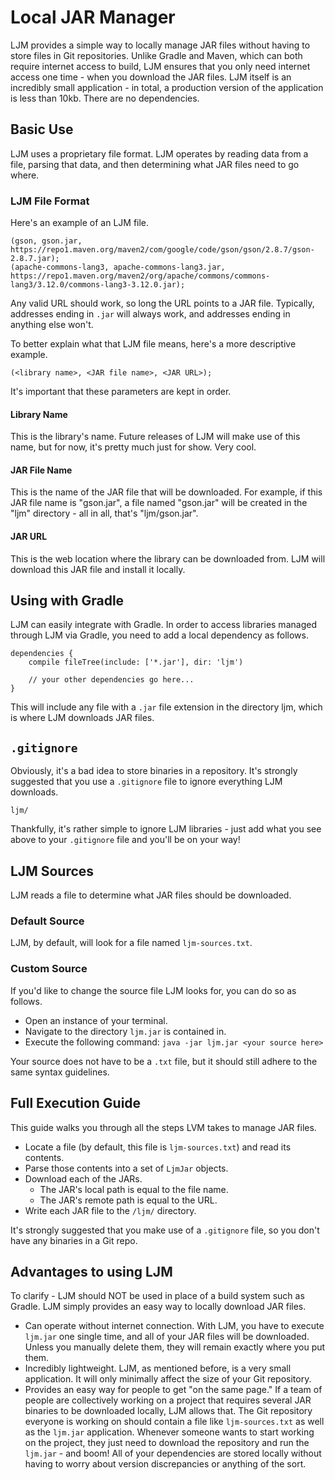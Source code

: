 # Local JAR Manager
LJM provides a simple way to locally manage JAR files without having to store files in Git repositories. Unlike
Gradle and Maven, which can both require internet access to build, LJM ensures that you only need internet access
one time - when you download the JAR files. LJM itself is an incredibly small application - in total, a production
version of the application is less than 10kb. There are no dependencies.

## Basic Use
LJM uses a proprietary file format. LJM operates by reading data from a file, parsing that data, and then determining
what JAR files need to go where. 

### LJM File Format
Here's an example of an LJM file.
```
(gson, gson.jar, https://repo1.maven.org/maven2/com/google/code/gson/gson/2.8.7/gson-2.8.7.jar);
(apache-commons-lang3, apache-commons-lang3.jar, https://repo1.maven.org/maven2/org/apache/commons/commons-lang3/3.12.0/commons-lang3-3.12.0.jar);
```
Any valid URL should work, so long the URL points to a JAR file. Typically, addresses ending in `.jar` will always
work, and addresses ending in anything else won't.

To better explain what that LJM file means, here's a more descriptive example.
```
(<library name>, <JAR file name>, <JAR URL>);
```
It's important that these parameters are kept in order.

#### Library Name
This is the library's name. Future releases of LJM will make use of this name, but for now, it's pretty much just for
show. Very cool.

#### JAR File Name
This is the name of the JAR file that will be downloaded. For example, if this JAR file name is "gson.jar", a file
named "gson.jar" will be created in the "ljm" directory - all in all, that's "ljm/gson.jar".

#### JAR URL
This is the web location where the library can be downloaded from. LJM will download this JAR file and install it
locally.

## Using with Gradle
LJM can easily integrate with Gradle. In order to access libraries managed through LJM via Gradle, you need to add
a local dependency as follows.
```
dependencies {
    compile fileTree(include: ['*.jar'], dir: 'ljm')
    
    // your other dependencies go here...
}
```
This will include any file with a `.jar` file extension in the directory ljm, which is where LJM downloads JAR files.

## `.gitignore`
Obviously, it's a bad idea to store binaries in a repository. It's strongly suggested that you use a `.gitignore`
file to ignore everything LJM downloads.
```
ljm/
```
Thankfully, it's rather simple to ignore LJM libraries - just add what you see above to your `.gitignore` file and
you'll be on your way!

## LJM Sources
LJM reads a file to determine what JAR files should be downloaded.

### Default Source
LJM, by default, will look for a file named `ljm-sources.txt`.

### Custom Source
If you'd like to change the source file LJM looks for, you can do so as follows.
- Open an instance of your terminal.
- Navigate to the directory `ljm.jar` is contained in.
- Execute the following command: `java -jar ljm.jar <your source here>`

Your source does not have to be a `.txt` file, but it should still adhere to the same syntax guidelines.

## Full Execution Guide
This guide walks you through all the steps LVM takes to manage JAR files.
- Locate a file (by default, this file is `ljm-sources.txt`) and read its contents.
- Parse those contents into a set of `LjmJar` objects.
- Download each of the JARs.
  - The JAR's local path is equal to the file name.
  - The JAR's remote path is equal to the URL.
- Write each JAR file to the `/ljm/` directory.

It's strongly suggested that you make use of a `.gitignore` file, so you don't have any binaries in a Git repo. 

## Advantages to using LJM
To clarify - LJM should NOT be used in place of a build system such as Gradle. LJM simply provides an easy way to
locally download JAR files.
- Can operate without internet connection. With LJM, you have to execute `ljm.jar` one single time, and all of your
  JAR files will be downloaded. Unless you manually delete them, they will remain exactly where you put them.
- Incredibly lightweight. LJM, as mentioned before, is a very small application. It will only minimally affect
  the size of your Git repository.
- Provides an easy way for people to get "on the same page." If a team of people are collectively working on a project
  that requires several JAR binaries to be downloaded locally, LJM allows that. The Git repository everyone is working
  on should contain a file like `ljm-sources.txt` as well as the `ljm.jar` application. Whenever someone wants to
  start working on the project, they just need to download the repository and run the `ljm.jar` - and boom! All of your
  dependencies are stored locally without having to worry about version discrepancies or anything of the sort.
